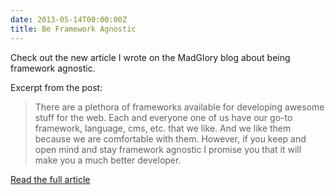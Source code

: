 ```yaml
---
date: 2013-05-14T00:00:00Z
title: Be Framework Agnostic
---
```


Check out the new article I wrote on the MadGlory blog about being framework agnostic.

Excerpt from the post:

> There are a plethora of frameworks available for developing awesome stuff for the web. Each and everyone one of us have our go-to framework, language, cms, etc. that we like. And we like them because we are comfortable with them. However, if you keep and open mind and stay framework agnostic I promise you that it will make you a much better developer.

[Read the full article](http://www.madgloryint.com/blog/be-framework-agnostic)
